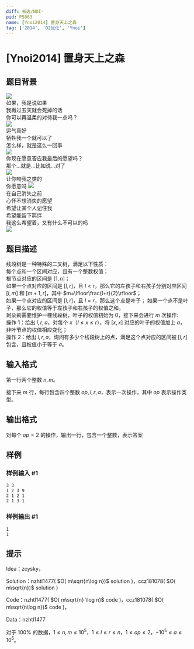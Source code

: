 ```yaml
---
diff: 省选/NOI-
pid: P5063
name: [Ynoi2014] 置身天上之森
tag: ['2014', 'O2优化', 'Ynoi']
---
```

# [Ynoi2014] 置身天上之森
## 题目背景

![](https://cdn.luogu.com.cn/upload/pic/45593.png)  
如果，我是说如果  
我再过五天就会死掉的话  
你可以再温柔的对待我一点吗？  
![](https://cdn.luogu.com.cn/upload/pic/45555.png)  
运气真好  
牺牲我一个就可以了  
怎么样，就是这么一回事   
![](https://cdn.luogu.com.cn/upload/pic/45566.png)  
你现在愿意答应我最后的愿望吗？  
那个...就是...比如说...对了  
![](https://cdn.luogu.com.cn/upload/pic/45577.png)  
让你吻我之类的  
你愿意吗 
![](https://cdn.luogu.com.cn/upload/pic/45586.png)  
在自己消失之前  
心怀不想消失的愿望  
希望让某个人记住我   
希望能留下羁绊  
我这么希望着，又有什么不可以的吗  
![](https://cdn.luogu.com.cn/upload/pic/45501.png)  
## 题目描述

线段树是一种特殊的二叉树，满足以下性质：  
每个点和一个区间对应，且有一个整数权值；  
根节点对应的区间是 $[1,n]$；  
如果一个点对应的区间是 $[l,r]$，且 $l<r$，那么它的左孩子和右孩子分别对应区间 $[l,m]$ 和 $[m+1,r]$，其中 $m=\lfloor\frac{l+r}{2}\rfloor$；  
如果一个点对应的区间是 $[l,r]$，且 $l=r$，那么这个点是叶子；
如果一个点不是叶子，那么它的权值等于左孩子和右孩子的权值之和。  
珂朵莉需要维护一棵线段树，叶子的权值初始为 $0$，接下来会进行 $m$ 次操作:  
操作 $1$：给出 $l,r,a$，对每个 $x$（$l\leq x\leq r$），将 $[x,x]$ 对应的叶子的权值加上 $a$，非叶节点的权值相应变化；  
操作 $2$：给出 $l,r,a$，询问有多少个线段树上的点，满足这个点对应的区间被 $[l,r]$ 包含，且权值小于等于 $a$。
## 输入格式

第一行两个整数 $n,m$。

接下来 $m$ 行，每行包含四个整数 $op,l,r,a$，表示一次操作，其中 $op$ 表示操作类型。

## 输出格式

对每个 $op=2$ 的操作，输出一行，包含一个整数，表示答案
## 样例

### 样例输入 #1
```
3 3
1 2 3 9
2 1 2 1
2 1 3 1
```
### 样例输出 #1
```
1
1
```
## 提示

Idea：zcysky，

Solution：nzhtl1477( $O( m\sqrt{n\log n})$ solution )，ccz181078( $O( m\sqrt{n})$ solution )

Code：nzhtl1477( $O( m\sqrt{n} \log n)$ code )，ccz181078( $O( m\sqrt{n\log n})$ code )，

Data：nzhtl1477

对于 $100\%$ 的数据，$1\leq n,m\leq 10^5$，$1\leq l\leq r\leq n$，$1\leq op\leq 2$，$-10^5\leq a\leq 10^5$。  

